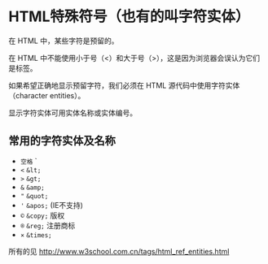 # HTML特殊符号（也有的叫字符实体）
在 HTML 中，某些字符是预留的。

在 HTML 中不能使用小于号（<）和大于号（>），这是因为浏览器会误认为它们是标签。

如果希望正确地显示预留字符，我们必须在 HTML 源代码中使用字符实体（character entities）。

显示字符实体可用实体名称或实体编号。

## 常用的字符实体及名称
* `空格`  `&nbsp;
* `<` `&lt;`
* `>` `&gt;`
* `&` `&amp;`
* `"` `&quot;`
* `'` `&apos;` (IE不支持)
* `©` `&copy;` 版权
* `®` `&reg;` 注册商标
* `×` `&times;`


所有的见 http://www.w3school.com.cn/tags/html_ref_entities.html